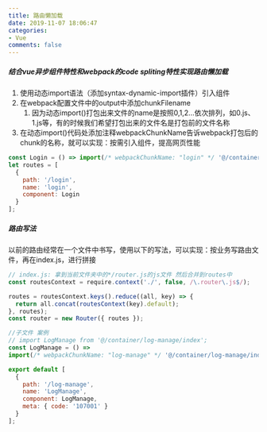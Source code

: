 ```yaml
---
title: 路由懒加载
date: 2019-11-07 18:06:47
categories:
- Vue
comments: false
---
```




##### 结合vue异步组件特性和webpack的code spliting特性实现路由懒加载

1. 使用动态import语法（添加syntax-dynamic-import插件）引入组件
2. 在webpack配置文件中的output中添加chunkFilename
   1. 因为动态import()打包出来文件的name是按照0,1,2...依次排列，如0.js、1.js等，有的时候我们希望打包出来的文件名是打包前的文件名称
3. 在动态import()代码处添加注释webpackChunkName告诉webpack打包后的chunk的名称，就可以实现：按需引入组件，提高网页性能

<!-- more -->

```js
const Login = () => import(/* webpackChunkName: "login" */ '@/container/login');
let routes = [
  {
    path: '/login',
    name: 'login',
    component: Login
  }
];
```



##### 路由写法

以前的路由经常在一个文件中书写，使用以下的写法，可以实现：按业务写路由文件，再在index.js，进行拼接

```js
// index.js: 拿到当前文件夹中的*/router.js的js文件 然后合并到routes中
const routesContext = require.context('./', false, /\.router\.js$/);

routes = routesContext.keys().reduce((all, key) => {
  return all.concat(routesContext(key).default);
}, routes);
const router = new Router({ routes });

//子文件 案例
// import LogManage from '@/container/log-manage/index';
const LogManage = () =>
import(/* webpackChunkName: "log-manage" */ '@/container/log-manage/index');

export default [
  {
    path: '/log-manage',
    name: 'LogManage',
    component: LogManage,
    meta: { code: '107001' }
  }
];
```